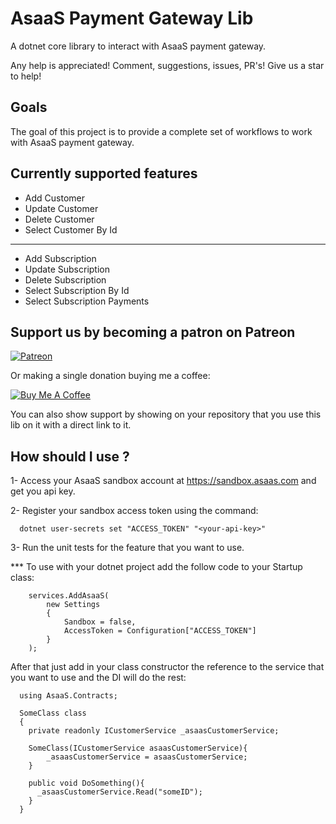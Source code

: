 # AsaaS Payment Gateway Lib

A dotnet core library to interact with AsaaS payment gateway.

Any help is appreciated! Comment, suggestions, issues, PR's! Give us a star to help!

## Goals

The goal of this project is to provide a complete set of workflows to work with AsaaS payment gateway.

## Currently supported features

- Add Customer
- Update Customer
- Delete Customer
- Select Customer By Id

---

- Add Subscription
- Update Subscription
- Delete Subscription
- Select Subscription By Id
- Select Subscription Payments

## Support us by becoming a patron on Patreon

[![Patreon](https://c5.patreon.com/external/logo/become_a_patron_button.png)](https://www.patreon.com/dmgarcia)

Or making a single donation buying me a coffee:

[![Buy Me A Coffee](https://user-images.githubusercontent.com/835641/60540201-fcd7fa00-9ce4-11e9-87ec-1e98568e9f58.png)](https://www.buymeacoffee.com/dmgarcia)

You can also show support by showing on your repository that you use this lib on it with a direct link to it.

## How should I use ?

1- Access your AsaaS sandbox account at https://sandbox.asaas.com and get you api key.

2- Register your sandbox access token using the command: 
```
  dotnet user-secrets set "ACCESS_TOKEN" "<your-api-key>"
```

3- Run the unit tests for the feature that you want to use.

*** To use with your dotnet project add the follow code to your Startup class:  
````
    services.AddAsaaS(
        new Settings 
        {
            Sandbox = false,
            AccessToken = Configuration["ACCESS_TOKEN"]
        }
    );
````

After that just add in your class constructor the reference to the service that you want to use and the DI will do the rest:

```
  using AsaaS.Contracts;
  
  SomeClass class
  {
    private readonly ICustomerService _asaasCustomerService;
    
    SomeClass(ICustomerService asaasCustomerService){
        _asaasCustomerService = asaasCustomerService;
    }
    
    public void DoSomething(){
      _asaasCustomerService.Read("someID");
    }
  } 
```

